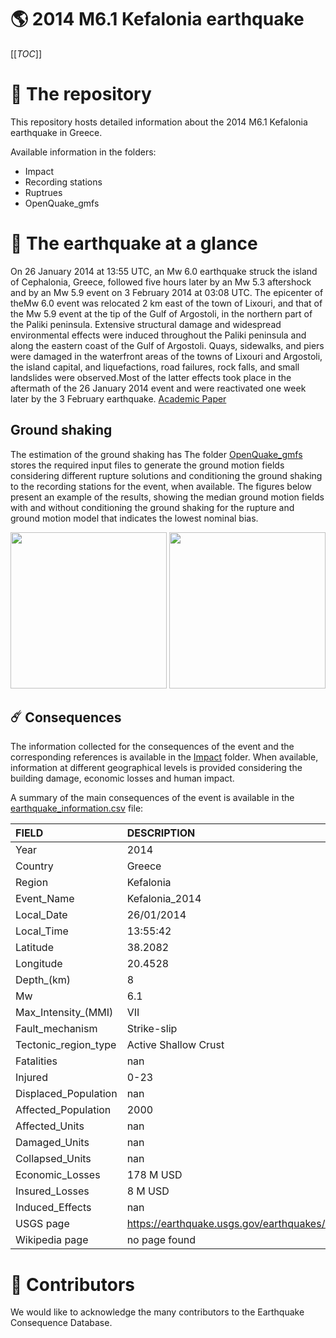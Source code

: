 # 🌎 2014 M6.1 Kefalonia earthquake
[[_TOC_]]

# 📂 The repository  

This repository hosts detailed information about the 2014 M6.1 Kefalonia earthquake in Greece.

Available information in the folders:

- Impact
- Recording stations
- Ruptrues
- OpenQuake_gmfs 


# 🚀 The earthquake at a glance 

On 26 January 2014 at 13:55 UTC, an Mw 6.0 earthquake struck the island of Cephalonia, Greece, followed five hours later by an Mw 5.3 aftershock and by an Mw 5.9 event on 3 February 2014 at 03:08 UTC. The epicenter of theMw 6.0 event was relocated 2 km east of the town of Lixouri, and that of the Mw 5.9 event at the tip of the Gulf of Argostoli, in the northern part of the Paliki peninsula. Extensive structural damage and widespread environmental effects were induced throughout the Paliki peninsula and along the eastern coast of the Gulf of Argostoli. Quays, sidewalks, and piers were damaged in the waterfront areas of the towns of Lixouri and Argostoli, the island capital, and liquefactions, road failures, rock falls, and small landslides were observed.Most of the latter effects took place in the aftermath of the 26 January 2014 event and were reactivated one week later by the 3 February earthquake.
[Academic Paper](https://pubs.geoscienceworld.org/ssa/srl/article-abstract/86/1/124/315431/The-February-2014-Cephalonia-Earthquake-Greece-3D)



## Ground shaking

The estimation of the ground shaking has The folder [OpenQuake_gmfs](./OpenQuake_gmfs/) stores the required input files to generate the ground motion fields considering different rupture solutions and conditioning the ground shaking to the recording stations for the event, when available. The figures below present an example of the results, showing the median ground motion fields with and without conditioning the ground shaking for the rupture and ground motion model that indicates the lowest nominal bias.

<img src="./OpenQuake_gmfs/median_gmf_stations_none.png" height="250">
<img src="./OpenQuake_gmfs/median_gmf_stations_seismic.png" height="250">

## ☄️ Consequences

The information collected for the consequences of the event and the corresponding references is available in the [Impact](./Impact) folder. When available, information at different geographical levels is provided considering the building damage, economic losses and human impact.

A summary of the main consequences of the event is available in the [earthquake_information.csv](./earthquake_information.csv) file:

| FIELD                | DESCRIPTION                                                            |
|:---------------------|:-----------------------------------------------------------------------|
| Year                 | 2014                                                                   |
| Country              | Greece                                                                 |
| Region               | Kefalonia                                                              |
| Event_Name           | Kefalonia_2014                                                         |
| Local_Date           | 26/01/2014                                                             |
| Local_Time           | 13:55:42                                                               |
| Latitude             | 38.2082                                                                |
| Longitude            | 20.4528                                                                |
| Depth_(km)           | 8                                                                      |
| Mw                   | 6.1                                                                    |
| Max_Intensity_(MMI)  | VII                                                                    |
| Fault_mechanism      | Strike-slip                                                            |
| Tectonic_region_type | Active Shallow Crust                                                   |
| Fatalities           | nan                                                                    |
| Injured              | 0-23                                                                   |
| Displaced_Population | nan                                                                    |
| Affected_Population  | 2000                                                                   |
| Affected_Units       | nan                                                                    |
| Damaged_Units        | nan                                                                    |
| Collapsed_Units      | nan                                                                    |
| Economic_Losses      | 178 M USD                                                              |
| Insured_Losses       | 8 M USD                                                                |
| Induced_Effects      | nan                                                                    |
| USGS page            | https://earthquake.usgs.gov/earthquakes/eventpage/usb000m8ch/executive |
| Wikipedia page       | no page found                                                          |


# 🌟 Contributors 

We would like to acknowledge the many contributors to the Earthquake Consequence Database.
